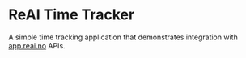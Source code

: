# ReAI Time Tracker

A simple time tracking application that demonstrates integration with [app.reai.no](https://app.reai.no)  APIs.
